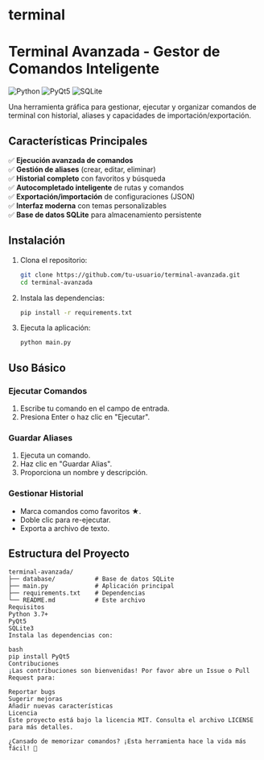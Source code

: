 # terminal

# Terminal Avanzada - Gestor de Comandos Inteligente

![Python](https://img.shields.io/badge/python-3.7%2B-blue)
![PyQt5](https://img.shields.io/badge/PyQt5-5.15%2B-green)
![SQLite](https://img.shields.io/badge/SQLite-3-lightgrey)

Una herramienta gráfica para gestionar, ejecutar y organizar comandos de terminal con historial, aliases y capacidades de importación/exportación.

## Características Principales

✅ **Ejecución avanzada de comandos**  
✅ **Gestión de aliases** (crear, editar, eliminar)  
✅ **Historial completo** con favoritos y búsqueda  
✅ **Autocompletado inteligente** de rutas y comandos  
✅ **Exportación/importación** de configuraciones (JSON)  
✅ **Interfaz moderna** con temas personalizables  
✅ **Base de datos SQLite** para almacenamiento persistente  

## Instalación

1. Clona el repositorio:
    ```bash
    git clone https://github.com/tu-usuario/terminal-avanzada.git
    cd terminal-avanzada
    ```
2. Instala las dependencias:
    ```bash
    pip install -r requirements.txt
    ```
3. Ejecuta la aplicación:
    ```bash
    python main.py
    ```

## Uso Básico

### Ejecutar Comandos
1. Escribe tu comando en el campo de entrada.
2. Presiona Enter o haz clic en "Ejecutar".

### Guardar Aliases
1. Ejecuta un comando.
2. Haz clic en "Guardar Alias".
3. Proporciona un nombre y descripción.

### Gestionar Historial
- Marca comandos como favoritos ★.
- Doble clic para re-ejecutar.
- Exporta a archivo de texto.

## Estructura del Proyecto

```plaintext
terminal-avanzada/
├── database/           # Base de datos SQLite
├── main.py             # Aplicación principal
├── requirements.txt    # Dependencias
└── README.md           # Este archivo
Requisitos
Python 3.7+
PyQt5
SQLite3
Instala las dependencias con:

bash
pip install PyQt5
Contribuciones
¡Las contribuciones son bienvenidas! Por favor abre un Issue o Pull Request para:

Reportar bugs
Sugerir mejoras
Añadir nuevas características
Licencia
Este proyecto está bajo la licencia MIT. Consulta el archivo LICENSE para más detalles.

¿Cansado de memorizar comandos? ¡Esta herramienta hace la vida más fácil! 🚀
